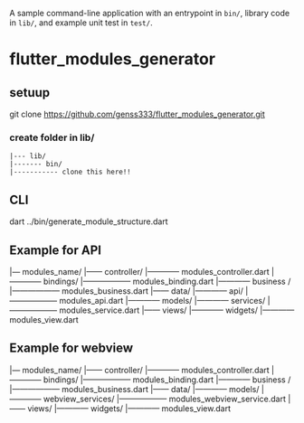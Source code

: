A sample command-line application with an entrypoint in `bin/`, library code
in `lib/`, and example unit test in `test/`.

# flutter_modules_generator

## setuup
git clone https://github.com/genss333/flutter_modules_generator.git

### create folder in lib/
    |--- lib/
    |------- bin/
    |----------- clone this here!!

## CLI
dart ../bin/generate_module_structure.dart 


## Example for API
|— modules_name/
|—— controller/
|———— modules_controller.dart
|———— bindings/
|—————— modules_binding.dart
|———— business /
|—————— modules_business.dart
|—— data/
|———— api/
|—————— modules_api.dart
|———— models/
|———— services/
|—————— modules_service.dart
|—— views/
|———— widgets/
|———— modules_view.dart

## Example for webview
|— modules_name/
|—— controller/
|———— modules_controller.dart
|———— bindings/
|—————— modules_binding.dart
|———— business /
|—————— modules_business.dart
|—— data/
|———— models/
|———— webview_services/
|—————— modules_webview_service.dart
|—— views/
|———— widgets/
|———— modules_view.dart
